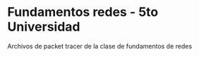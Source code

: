 # Fundamentos redes - 5to Universidad 

 Archivos de packet tracer de la clase de fundamentos de redes

